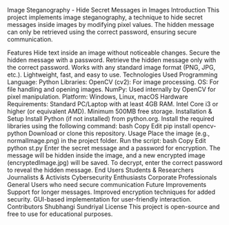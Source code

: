 Image Steganography - Hide Secret Messages in Images
Introduction
This project implements image steganography, a technique to hide secret messages inside images by modifying pixel values. The hidden message can only be retrieved using the correct password, ensuring secure communication.

Features
Hide text inside an image without noticeable changes.
Secure the hidden message with a password.
Retrieve the hidden message only with the correct password.
Works with any standard image format (PNG, JPG, etc.).
Lightweight, fast, and easy to use.
Technologies Used
Programming Language:
Python
Libraries:
OpenCV (cv2): For image processing.
OS: For file handling and opening images.
NumPy: Used internally by OpenCV for pixel manipulation.
Platform:
Windows, Linux, macOS
Hardware Requirements:
Standard PC/Laptop with at least 4GB RAM.
Intel Core i3 or higher (or equivalent AMD).
Minimum 500MB free storage.
Installation & Setup
Install Python (if not installed) from python.org.
Install the required libraries using the following command:
bash
Copy
Edit
pip install opencv-python
Download or clone this repository.
Usage
Place the image (e.g., normalImage.png) in the project folder.
Run the script:
bash
Copy
Edit
python st.py
Enter the secret message and a password for encryption.
The message will be hidden inside the image, and a new encrypted image (encryptedImage.jpg) will be saved.
To decrypt, enter the correct password to reveal the hidden message.
End Users
Students & Researchers
Journalists & Activists
Cybersecurity Enthusiasts
Corporate Professionals
General Users who need secure communication
Future Improvements
Support for longer messages.
Improved encryption techniques for added security.
GUI-based implementation for user-friendly interaction.
Contributors
Shubhangi Sundriyal
License
This project is open-source and free to use for educational purposes.
